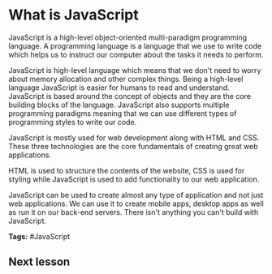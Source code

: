 # What is JavaScript
JavaScript is a high-level object-oriented multi-paradigm programming language. A programming language is a language that we use to write code which helps us to instruct our computer about the tasks it needs to perform.

JavaScript is high-level language which means that we don't need to worry about memory allocation and other complex things. Being a high-level language JavaScript is easier for humans to read and understand. JavaScript is based around the concept of objects and they are the core building blocks of the language. JavaScript also supports multiple programming paradigms meaning that we can use different types of programming styles to write our code.

JavaScript is mostly used for web development along with HTML and CSS. These three technologies are the core fundamentals of creating great web applications.

HTML is used to structure the contents of the website, CSS is used for styling while JavaScript is used to add functionality to our web application.

JavaScript can be used to create almost any type of application and not just web applications. We can use it to create mobile apps, desktop apps as well as run it on our back-end servers.
There isn't anything you can't build with JavaScript.

**Tags:** #JavaScript 

## Next lesson
